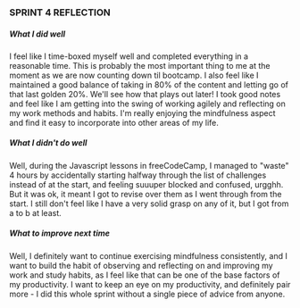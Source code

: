 <h3>SPRINT 4 REFLECTION</h3>
<h5>What I did well</h5>
<p>
  I feel like I time-boxed myself well and completed everything in a reasonable time. This is probably the most important thing to me at the moment as we are now counting down til bootcamp. I also feel like I maintained a good balance of taking in 80% of the content and letting go of that last golden 20%. We'll see how that plays out later! I took good notes and feel like I am getting into the swing of working agilely and reflecting on my work methods and habits. I'm really enjoying the mindfulness aspect and find it easy to incorporate into other areas of my life.
</p>
<h5>What I didn't do well</h5>
<p>
  Well, during the Javascript lessons in freeCodeCamp, I managed to "waste" 4 hours by accidentally starting halfway through the list of challenges instead of at the start, and feeling suuuper blocked and confused, urgghh. But it was ok, it meant I got to revise over them as I went through from the start. I still don't feel like I have a very solid grasp on any of it, but I got from a to b at least.
</p>
<h5>What to improve next time</h5>
<p>
  Well, I definitely want to continue exercising mindfulness consistently, and I want to build the habit of observing and reflecting on and improving my work and study habits, as I feel like that can be one of the base factors of my productivity. I want to keep an eye on my productivity, and definitely pair more - I did this whole sprint without a single piece of advice from anyone.
</p>